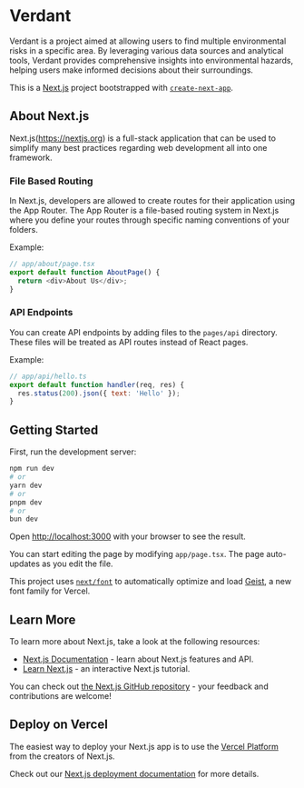 # Verdant

Verdant is a project aimed at allowing users to find multiple environmental risks in a specific area. By leveraging various data sources and analytical tools, Verdant provides comprehensive insights into environmental hazards, helping users make informed decisions about their surroundings.

This is a [Next.js](https://nextjs.org) project bootstrapped with [`create-next-app`](https://nextjs.org/docs/app/api-reference/cli/create-next-app).

## About Next.js

Next.js(https://nextjs.org) is a full-stack application that can be used to simplify many best practices regarding web development all into one framework.

### File Based Routing

In Next.js, developers are allowed to create routes for their application using the App Router. The App Router is a file-based routing system in Next.js where you define your routes through specific naming conventions of your folders.

Example:
```javascript
// app/about/page.tsx
export default function AboutPage() {
  return <div>About Us</div>;
}
```

### API Endpoints

You can create API endpoints by adding files to the `pages/api` directory. These files will be treated as API routes instead of React pages.

Example:
```javascript
// app/api/hello.ts
export default function handler(req, res) {
  res.status(200).json({ text: 'Hello' });
}
```

## Getting Started

First, run the development server:

```bash
npm run dev
# or
yarn dev
# or
pnpm dev
# or
bun dev
```

Open [http://localhost:3000](http://localhost:3000) with your browser to see the result.

You can start editing the page by modifying `app/page.tsx`. The page auto-updates as you edit the file.

This project uses [`next/font`](https://nextjs.org/docs/app/building-your-application/optimizing/fonts) to automatically optimize and load [Geist](https://vercel.com/font), a new font family for Vercel.

## Learn More

To learn more about Next.js, take a look at the following resources:

- [Next.js Documentation](https://nextjs.org/docs) - learn about Next.js features and API.
- [Learn Next.js](https://nextjs.org/learn) - an interactive Next.js tutorial.

You can check out [the Next.js GitHub repository](https://github.com/vercel/next.js) - your feedback and contributions are welcome!

## Deploy on Vercel

The easiest way to deploy your Next.js app is to use the [Vercel Platform](https://vercel.com/new?utm_medium=default-template&filter=next.js&utm_source=create-next-app&utm_campaign=create-next-app-readme) from the creators of Next.js.

Check out our [Next.js deployment documentation](https://nextjs.org/docs/app/building-your-application/deploying) for more details.
